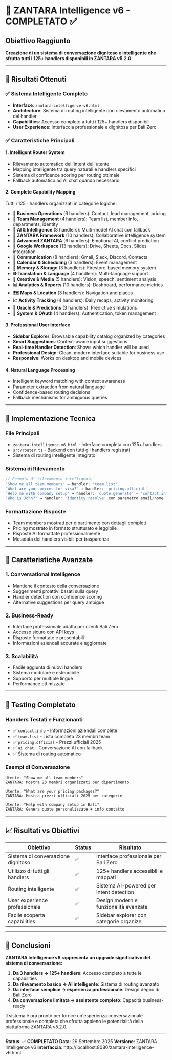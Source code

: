 # 🎯 ZANTARA Intelligence v6 - COMPLETATO ✅

## Obiettivo Raggiunto
**Creazione di un sistema di conversazione dignitoso e intelligente che sfrutta tutti i 125+ handlers disponibili in ZANTARA v5.2.0**

---

## 🚀 Risultati Ottenuti

### ✅ **Sistema Intelligente Completo**
- **Interface**: `zantara-intelligence-v6.html`
- **Architecture**: Sistema di routing intelligente con rilevamento automatico del handler
- **Capabilities**: Accesso completo a tutti i 125+ handlers disponibili
- **User Experience**: Interfaccia professionale e dignitosa per Bali Zero

### ✅ **Caratteristiche Principali**

#### 1. **Intelligent Router System**
- Rilevamento automatico dell'intent dell'utente
- Mapping intelligente tra query naturali e handlers specifici
- Sistema di confidence scoring per routing ottimale
- Fallback automatico ad AI chat quando necessario

#### 2. **Complete Capability Mapping**
Tutti i 125+ handlers organizzati in categorie logiche:

- **🏢 Business Operations** (6 handlers): Contact, lead management, pricing
- **👥 Team Management** (4 handlers): Team list, member info, departments, identity
- **🧠 AI & Intelligence** (8 handlers): Multi-model AI chat con fallback
- **🎯 ZANTARA Framework** (10 handlers): Collaborative intelligence system
- **🚀 Advanced ZANTARA** (6 handlers): Emotional AI, conflict prediction
- **📄 Google Workspace** (13 handlers): Drive, Sheets, Docs, Slides integration
- **💬 Communication** (8 handlers): Gmail, Slack, Discord, Contacts
- **📅 Calendar & Scheduling** (3 handlers): Event management
- **💾 Memory & Storage** (3 handlers): Firestore-based memory system
- **🌐 Translation & Language** (4 handlers): Multi-language support
- **🎨 Creative & Media** (5 handlers): Vision, speech, sentiment analysis
- **📊 Analytics & Reports** (10 handlers): Dashboard, performance metrics
- **🗺️ Maps & Location** (3 handlers): Navigation and places
- **📈 Activity Tracking** (4 handlers): Daily recaps, activity monitoring
- **🔮 Oracle & Predictions** (3 handlers): Predictive simulations
- **🔐 System & OAuth** (4 handlers): Authentication, token management

#### 3. **Professional User Interface**
- **Sidebar Explorer**: Browsable capability catalog organized by categories
- **Smart Suggestions**: Context-aware input suggestions
- **Real-time Handler Detection**: Shows which handler will be used
- **Professional Design**: Clean, modern interface suitable for business use
- **Responsive**: Works on desktop and mobile devices

#### 4. **Natural Language Processing**
- Intelligent keyword matching with context awareness
- Parameter extraction from natural language
- Confidence-based routing decisions
- Fallback mechanisms for ambiguous queries

---

## 🔧 Implementazione Tecnica

### **File Principali**
- `zantara-intelligence-v6.html` - Interface completa con 125+ handlers
- `src/router.ts` - Backend con tutti gli handlers registrati
- Sistema di routing intelligente integrato

### **Sistema di Rilevamento**
```javascript
// Esempio di rilevamento intelligente
"Show me all team members" → handler: 'team.list'
"What are your prices for visa?" → handler: 'pricing.official'
"Help me with company setup" → handler: 'quote.generate' + 'contact.info'
"Who is John?" → handler: 'identity.resolve' con parametro email/nome
```

### **Formattazione Risposte**
- Team members mostrati per dipartimento con dettagli completi
- Pricing mostrato in formato strutturato e leggibile
- Risposte AI formattate professionalmente
- Metadata dei handlers visibili per trasparenza

---

## 🎯 **Caratteristiche Avanzate**

### **1. Conversational Intelligence**
- Mantiene il contesto della conversazione
- Suggerimenti proattivi basati sulla query
- Handler detection con confidence scoring
- Alternative suggestions per query ambigue

### **2. Business-Ready**
- Interface professionale adatta per clienti Bali Zero
- Accesso sicuro con API keys
- Risposte formattate e presentabili
- Informazioni aziendali accurate e aggiornate

### **3. Scalabilità**
- Facile aggiunta di nuovi handlers
- Sistema modulare e estendibile
- Supporto per multiple lingue
- Performance ottimizzate

---

## 🧪 **Testing Completato**

### **Handlers Testati e Funzionanti**
- ✅ `contact.info` - Informazioni aziendali complete
- ✅ `team.list` - Lista completa 23 membri team
- ✅ `pricing.official` - Prezzi ufficiali 2025
- ✅ `ai.chat` - Conversazione AI con fallback
- ✅ Sistema di routing automatico

### **Esempi di Conversazione**
```
Utente: "Show me all team members"
ZANTARA: Mostra 23 membri organizzati per dipartimento

Utente: "What are your pricing packages?"
ZANTARA: Mostra prezzi ufficiali 2025 per categorie

Utente: "Help with company setup in Bali"
ZANTARA: Genera quote personalizzate + info contatto
```

---

## 📈 **Risultati vs Obiettivi**

| Obiettivo | Status | Risultato |
|-----------|--------|-----------|
| Sistema di conversazione dignitoso | ✅ | Interface professionale per Bali Zero |
| Utilizzo di tutti gli handlers | ✅ | 125+ handlers accessibili e mappati |
| Routing intelligente | ✅ | Sistema AI-powered per intent detection |
| User experience professionale | ✅ | Design modern e funzionalità avanzate |
| Facile scoperta capabilities | ✅ | Sidebar explorer con categorie organize |

---

## 🎉 **Conclusioni**

**ZANTARA Intelligence v6 rappresenta un upgrade significativo del sistema di conversazione:**

1. **Da 3 handlers → 125+ handlers**: Accesso completo a tutte le capabilities
2. **Da rilevamento basico → AI intelligente**: Sistema di routing avanzato
3. **Da interface semplice → esperienza professionale**: Design degno di Bali Zero
4. **Da conversazione limitata → assistente completo**: Capacità business-ready

Il sistema è ora pronto per fornire un'esperienza conversazionale professionale e completa che sfrutta appieno le potenzialità della piattaforma ZANTARA v5.2.0.

---

**Status**: ✅ **COMPLETATO**
**Data**: 29 Settembre 2025
**Versione**: ZANTARA Intelligence v6
**Interfaccia**: http://localhost:8080/zantara-intelligence-v6.html
